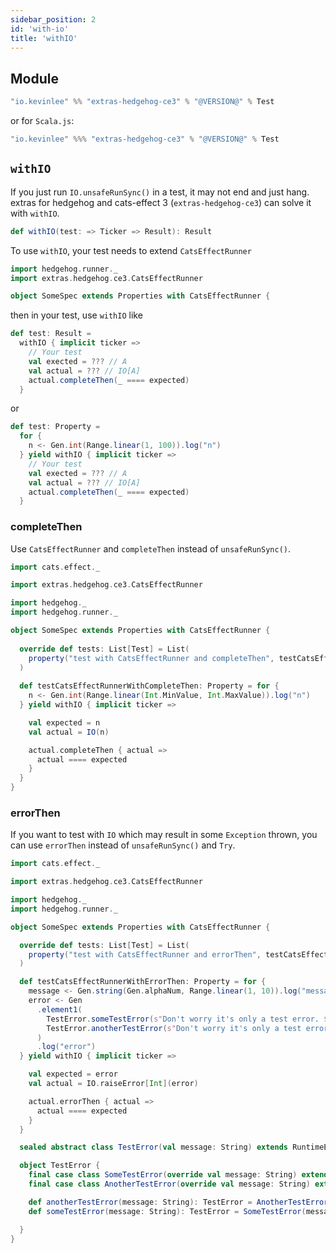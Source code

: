 ```yaml
---
sidebar_position: 2
id: 'with-io'
title: 'withIO'
---
```


## Module

```scala
"io.kevinlee" %% "extras-hedgehog-ce3" % "@VERSION@" % Test
```
or for `Scala.js`:
```scala
"io.kevinlee" %%% "extras-hedgehog-ce3" % "@VERSION@" % Test
```

## `withIO`

If you just run `IO.unsafeRunSync()` in a test, it may not end and just hang. extras for hedgehog and cats-effect 3 (`extras-hedgehog-ce3`) can solve it with `withIO`.

```scala
def withIO(test: => Ticker => Result): Result
```

To use `withIO`, your test needs to extend `CatsEffectRunner`
```scala
import hedgehog.runner._
import extras.hedgehog.ce3.CatsEffectRunner

object SomeSpec extends Properties with CatsEffectRunner {
```
then in your test, use `withIO` like
```scala {2}
def test: Result = 
  withIO { implicit ticker =>
    // Your test
    val exected = ??? // A
    val actual = ??? // IO[A]
    actual.completeThen(_ ==== expected)
  }
```
or
```scala {4}
def test: Property =
  for {
    n <- Gen.int(Range.linear(1, 100)).log("n")
  } yield withIO { implicit ticker =>
    // Your test
    val exected = ??? // A
    val actual = ??? // IO[A]
    actual.completeThen(_ ==== expected)
  }
```


### completeThen
Use `CatsEffectRunner` and `completeThen` instead of `unsafeRunSync()`.

```scala {8,16,21-23} mdoc:reset-object
import cats.effect._

import extras.hedgehog.ce3.CatsEffectRunner

import hedgehog._
import hedgehog.runner._

object SomeSpec extends Properties with CatsEffectRunner {
  
  override def tests: List[Test] = List(
    property("test with CatsEffectRunner and completeThen", testCatsEffectRunnerWithCompleteThen)
  )
  
  def testCatsEffectRunnerWithCompleteThen: Property = for {
    n <- Gen.int(Range.linear(Int.MinValue, Int.MaxValue)).log("n")
  } yield withIO { implicit ticker =>

    val expected = n
    val actual = IO(n)

    actual.completeThen { actual =>
      actual ==== expected
    }
  }
}

```

### errorThen
If you want to test with `IO` which may result in some `Exception` thrown, you can use `errorThen` instead of `unsafeRunSync()` and `Try`.

```scala {8,22,27-29} mdoc:reset-object
import cats.effect._

import extras.hedgehog.ce3.CatsEffectRunner

import hedgehog._
import hedgehog.runner._

object SomeSpec extends Properties with CatsEffectRunner {

  override def tests: List[Test] = List(
    property("test with CatsEffectRunner and errorThen", testCatsEffectRunnerWithErrorThen)
  )

  def testCatsEffectRunnerWithErrorThen: Property = for {
    message <- Gen.string(Gen.alphaNum, Range.linear(1, 10)).log("message")
    error <- Gen
      .element1(
        TestError.someTestError(s"Don't worry it's only a test error. $message"),
        TestError.anotherTestError(s"Don't worry it's only a test error. $message")
      )
      .log("error")
  } yield withIO { implicit ticker =>

    val expected = error
    val actual = IO.raiseError[Int](error)

    actual.errorThen { actual =>
      actual ==== expected
    }
  }

  sealed abstract class TestError(val message: String) extends RuntimeException(message)

  object TestError {
    final case class SomeTestError(override val message: String) extends TestError(message)
    final case class AnotherTestError(override val message: String) extends TestError(message)

    def anotherTestError(message: String): TestError = AnotherTestError(message)
    def someTestError(message: String): TestError = SomeTestError(message)

  }
}
```
